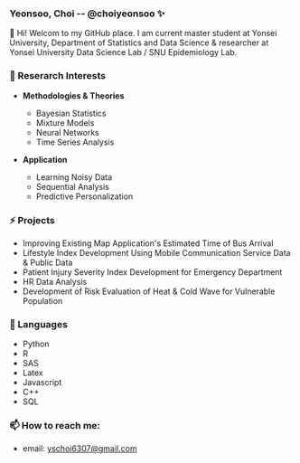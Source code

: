 ### Yeonsoo, Choi -- @choiyeonsoo ✨

👋 Hi! Welcom to my GitHub place.
I am current master student at Yonsei University, Department of Statistics and Data Science & researcher at Yonsei University Data Science Lab / SNU Epidemiology Lab. 

### 🌱 Reserarch Interests

* **Methodologies & Theories**
  - Bayesian Statistics
  - Mixture Models
  - Neural Networks
  - Time Series Analysis

* **Application**
  - Learning Noisy Data
  - Sequential Analysis
  - Predictive Personalization

### ⚡ Projects

- Improving Existing Map Application's Estimated Time of Bus Arrival
- Lifestyle Index Development Using Mobile Communication Service Data & Public Data
- Patient Injury Severity Index Development for Emergency Department
- HR Data Analysis
- Development of Risk Evaluation of Heat & Cold Wave for Vulnerable Population

### 🔭 Languages 
- Python 
- R
- SAS 
- Latex 
- Javascript 
- C++ 
- SQL 

### 📫 How to reach me: 
- email: yschoi6307@gmail.com
